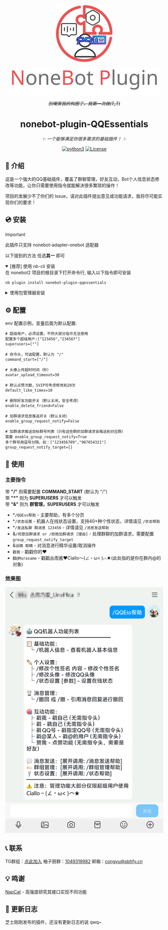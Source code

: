 <!-- markdownlint-disable MD031 MD033 MD036 MD041 -->

<div align="center">

<a href="https://v2.nonebot.dev/store">
  <img src="./nbp_logo_qqess.png" width="180" height="180" alt="NoneBotPluginLogo">
</a>

<p>
  <img src="https://raw.githubusercontent.com/lgc-NB2Dev/readme/main/template/plugin.svg" alt="NoneBotPluginText">
</p>

~~*别嘲笑我的构图了，我第一次做(T_T)*~~

# nonebot-plugin-QQEssentials

_✨ 一个能够满足你很多需求的基础插件！ ✨_

[![python3](https://img.shields.io/badge/python-3.9+-blue.svg)](https://www.python.org/)
[![License](https://img.shields.io/badge/license-MIT-blue.svg)](https://opensource.org/licenses/MIT)

</div>

## 📖 介绍

这是一个强大的QQ基础插件，覆盖了群聊管理，好友互动，Bot个人信息状态修改等功能，让你只需要使用指令就能解决很多繁琐的操作！

项目的发展少不了你们的 Issue，请对此插件提出意见或功能请求，我将尽可能实现你们的要求！

## 💿 安装

> [!IMPORTANT]
> 此插件只支持 nonebot-adapter-onebot 适配器

以下提到的方法 任选**其一** 即可

<details open>
<summary>[推荐] 使用 nb-cli 安装</summary>
在 nonebot2 项目的根目录下打开命令行, 输入以下指令即可安装

```bash
nb plugin install nonebot-plugin-qqessentials
```

</details>

<details>
<summary>使用包管理器安装</summary>
在 nonebot2 项目的插件目录下, 打开命令行, 根据你使用的包管理器, 输入相应的安装命令

<details>
<summary>pip</summary>

```bash
pip install nonebot-plugin-qqessentials
```

</details>
<details>
<summary>pdm</summary>

```bash
pdm add nonebot-plugin-qqessentials
```

</details>
<details>
<summary>poetry</summary>

```bash
poetry add nonebot-plugin-qqessentials
```

</details>
<details>
<summary>conda</summary>

```bash
conda install nonebot-plugin-qqessentials
```

</details>
<details>
<summary>uv</summary>

```bash
uv add nonebot-plugin-qqessentials
```

</details>

打开 nonebot2 项目根目录下的 `pyproject.toml` 文件, 在 `[tool.nonebot]` 部分的 `plugins` 项里追加写入

```toml
[tool.nonebot]
plugins = [
    # ...
    "nonebot-plugin-qqessentials"
]
```

</details>

## ⚙️ 配置

env 配置示例，变量后面为默认配置:

```.env
# 超级用户，必须设置，不然大部分指令无法使用
配置多个超级用户:["123456","234567"]
superusers=[""]

# 命令头，可选配置，默认为 "/"
command_start=["/"]

# 头像上传超时时间（秒）
avatar_upload_timeout=30

# 默认点赞次数，SVIP可考虑修改到20次
default_like_times=10

# 删除好友功能开关（默认关闭，安全考虑）
enable_delete_friend=False

# 加群请求信息推送开关（默认关闭）
enable_group_request_notify=False

# 加群请求推送目标群号列表（只有这些群的加群请求会推送到对应群）
需要 enable_group_request_notify=True
多个群号用逗号分隔，如：["123456789","987654321"]
group_request_notify_target=[]
```

## 🎉 使用

### 主要指令

带 **"/"** 则需要配置 **COMMAND_START** (默认为 "/")   
带 **"*"** 则为 **SUPERUSERS** 才可以触发   
带  **"&"** 则为 **群管理，SUPERUSERS** 才可以触发

- *`/QQEss帮助` - 主要帮助，有多个分页
- *`/状态设置` - 机器人在线状态设置，支持40+种个性状态，详情请见 `/状态帮助`
- *`/发送私聊 群消息 123456` - 详情请见 `/消息发送帮助`
- &`/同意加群请求 or /拒绝加群请求 [理由]` - 处理群聊的加群请求，需要配置 `group_request_notify_target`
- &`设精 取精` - 对消息进行精华设置/取消操作
- `戳我` - 戳戳你的❤
- `戳@Murasame` - 戳戳丛雨酱❤Ciallo～(∠・ω< )⌒★(此处指的是你在群内@的对象)

### 效果图

![Ciallo～(∠・ω< )⌒★](./Ciallo~.png)

## 📞 联系

TG群组：[点此加入](https://t.me/LoveMurasame)
柚子厨群：[1049319982](https://qm.qq.com/q/DfTsIDXuc8)
邮箱：<congyu@sbhfy.cn>

## 💡 鸣谢

[NapCat](https://napneko.github.io/) - 高强度研究其接口实现不同功能

## 📝 更新日志

芝士刚刚发布的插件，还没有更新日志的说 qwq~




